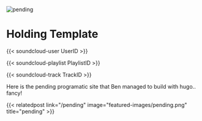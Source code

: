 ![pending](featured-images/pending.png)

# Holding Template

{{< soundcloud-user UserID >}}

{{< soundcloud-playlist PlaylistID >}}

{{< soundcloud-track TrackID >}}

Here is the pending programatic site that Ben managed to build with hugo.. fancy!

<div class="related-posts-grid">
  {{< relatedpost link="/pending" image="featured-images/pending.png" title="pending" >}}
  <!-- ... more posts ... -->
</div>
